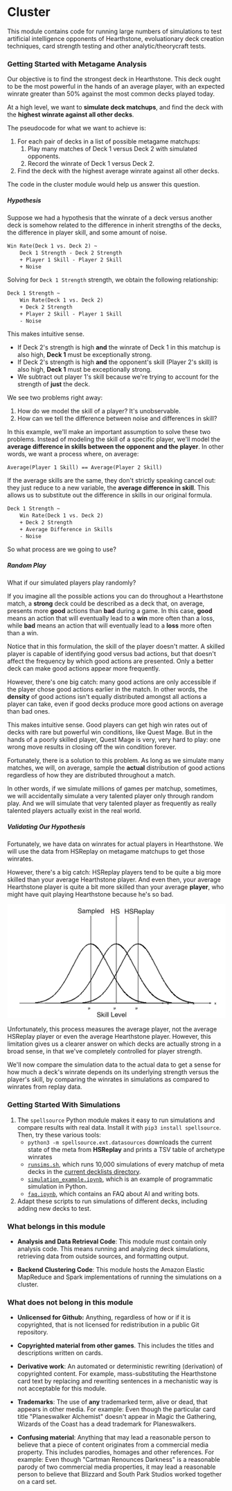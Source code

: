 # Cluster

This module contains code for running large numbers of simulations to test artificial intelligence opponents of Hearthstone, evoluationary deck creation techniques, card strength testing and other analytic/theorycraft tests.

### Getting Started with Metagame Analysis

Our objective is to find the strongest deck in Hearthstone. This deck ought to be the most powerful in the hands of an average player, with an expected winrate greater than 50% against the most common decks played today.

At a high level, we want to **simulate deck matchups**, and find the deck with the **highest winrate against all other decks**.

The pseudocode for what we want to achieve is:

  1. For each pair of decks in a list of possible metagame matchups:
     1. Play many matches of Deck 1 versus Deck 2 with simulated opponents.
     2. Record the winrate of Deck 1 versus Deck 2.
  2. Find the deck with the highest average winrate against all other decks.

The code in the cluster module would help us answer this question.

##### Hypothesis

Suppose we had a hypothesis that the winrate of a deck versus another deck is somehow related to the difference in inherit strengths of the decks, the difference in player skill, and some amount of noise.

```
Win Rate(Deck 1 vs. Deck 2) ~ 
    Deck 1 Strength - Deck 2 Strength
    + Player 1 Skill - Player 2 Skill 
    + Noise
```

Solving for `Deck 1 Strength` strength, we obtain the following relationship:

```
Deck 1 Strength ~
    Win Rate(Deck 1 vs. Deck 2) 
    + Deck 2 Strength 
    + Player 2 Skill - Player 1 Skill
    - Noise
```

This makes intuitive sense.

 - If Deck 2's strength is high **and** the winrate of Deck 1 in this matchup is also high, **Deck 1** must be exceptionally strong.
 - If Deck 2's strength is high **and** the opponent's skill (Player 2's skill) is also high, **Deck 1** must be exceptionally strong.
 - We subtract out player 1's skill because we're trying to account for the strength of **just** the deck.

We see two problems right away:

 1. How do we model the skill of a player? It's unobservable.
 2. How can we tell the difference between noise and differences in skill?
 
In this example, we'll make an important assumption to solve these two problems. Instead of modeling the skill of a specific player, we'll model the **average difference in skills between the opponent and the player**. In other words, we want a process where, on average:

```
Average(Player 1 Skill) == Average(Player 2 Skill)
```

If the average skills are the same, they don't strictly speaking cancel out: they just reduce to a new variable, the **average difference in skill**. This allows  us to substitute out the difference in skills in our original formula.

```
Deck 1 Strength ~
    Win Rate(Deck 1 vs. Deck 2) 
    + Deck 2 Strength 
    + Average Difference in Skills
    - Noise
```

So what process are we going to use?

##### Random Play

What if our simulated players play randomly?

If you imagine all the possible actions you can do throughout a Hearthstone match, a **strong** deck could be described as a deck that, on average, presents more **good** actions than **bad** during a game. In this case, **good** means an action that will eventually lead to a **win** more often than a loss, while **bad** means an action that will eventually lead to a **loss** more often than a win.

Notice that in this formulation, the skill of the player doesn't matter. A skilled player is capable of identifying good versus bad actions, but that doesn't affect the frequency by which good actions are presented. Only a better deck can make good actions appear more frequently.

However, there's one big catch: many good actions are only accessible if the player chose good actions earlier in the match. In other words, the **density** of good actions isn't equally distributed amongst all actions a player can take, even if good decks produce more good actions on average than bad ones.

This makes intuitive sense. Good players can get high win rates out of decks with rare but powerful win conditions, like Quest Mage. But in the hands of a poorly skilled player, Quest Mage is very, very hard to play: one wrong move results in closing off the win condition forever.

Fortunately, there is a solution to this problem. As long as we simulate many matches, we will, on average, sample the **actual** distribution of good actions regardless of how they are distributed throughout a match.

In other words, if we simulate millions of games per matchup, sometimes, we will accidentally simulate a very talented player only through random play. And we will simulate that very talented player as frequently as really talented players actually exist in the real world.

##### Validating Our Hypothesis

Fortunately, we have data on winrates for actual players in Hearthstone. We will use the data from HSReplay on metagame matchups to get those winrates.

However, there's a big catch: HSReplay players tend to be quite a big more skilled than your average Hearthstone player. And even then, your average Hearthstone player is quite a bit more skilled than your average **player**, who might have quit playing Hearthstone because he's so bad.

![Skill Levels](./docs/Skill%20levels.png)

Unfortunately, this process measures the average player, not the average HSReplay player or even the average Hearthstone player. However, this limitation gives us a clearer answer on which decks are actually strong in a broad sense, in that we've completely controlled for player strength.

We'll now compare the simulation data to the actual data to get a sense for how much a deck's winrate depends on its underlying strength versus the player's skill, by comparing the winrates in simulations as compared to winrates from replay data.

### Getting Started With Simulations

 1. The `spellsource` Python module makes it easy to run simulations and compare results with real data. Install it with `pip3 install spellsource`. Then, try these various tools:
    - `python3 -m spellsource.ext.datasources` downloads the current state of the meta from **HSReplay** and prints a TSV table of archetype winrates
    - [`runsims.sh`](runsims.sh), which runs 10,000 simulations of every matchup of meta decks in the [current decklists directory](../net/src/main/resources/decklists/current).
    - [`simulation_example.ipynb`](../docs/simulation_example.ipynb), which is an example of programmatic simulation in Python.
    - [`faq.ipynb`](../docs/faq.ipynb), which contains an FAQ about AI and writing bots.
 2. Adapt these scripts to run simulations of different decks, including adding new decks to test.

### What belongs in this module

 - **Analysis and Data Retrieval Code**: This module must contain only analysis code. This means running and analyzing deck simulations, retrieving data from outside sources, and formatting output.

 - **Backend Clustering Code**: This module hosts the Amazon Elastic MapReduce and Spark implementations of running the simulations on a cluster.

### What does not belong in this module

 - **Unlicensed for Github:** Anything, regardless of how or if it is copyrighted, that is not licensed for redistribution in a public Git repository.

 - **Copyrighted material from other games**. This includes the titles and descriptions written on cards.
 
 - **Derivative work**: An automated or deterministic rewriting (derivation) of copyrighted content. For example, mass-substituting the Hearthstone card text by replacing and rewriting sentences in a mechanistic way is not acceptable for this module.
 
 - **Trademarks**: The use of **any** trademarked term, alive or dead, that appears in other media. For example: Even though the particular card title "Planeswalker Alchemist" doesn't appear in Magic the Gathering, Wizards of the Coast has a dead trademark for Planeswalkers.

 - **Confusing material**: Anything that may lead a reasonable person to believe that a piece of content originates from a commercial media property. This includes parodies, homages and other references. For example: Even though "Cartman Renounces Darkness" is a reasonable parody of two commercial media properties, it may lead a reasonable person to believe that Blizzard and South Park Studios worked together on a card set.